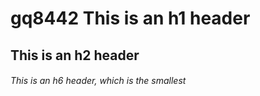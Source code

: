 # gq8442 This is an h1 header
## This is an h2 header
###### This is an h6 header, which is the smallest
